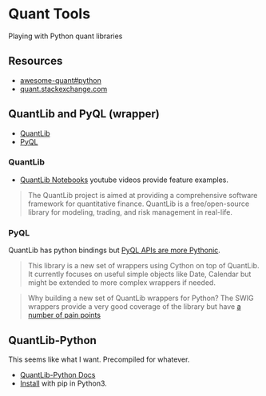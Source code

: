 # Quant Tools

Playing with Python quant libraries



## Resources

- [awesome-quant#python](https://github.com/wilsonfreitas/awesome-quant#python)
- [quant.stackexchange.com](https://quant.stackexchange.com/)


## QuantLib and PyQL (wrapper)

- [QuantLib](https://www.quantlib.org/)
- [PyQL](https://github.com/enthought/pyql)

### QuantLib

- [QuantLib Notebooks](https://www.youtube.com/playlist?list=PLu_PrO8j6XAvOAlZND9WUPwTHY_GYhJVr) youtube videos provide feature examples.

> The QuantLib project is aimed at providing a comprehensive software framework for quantitative finance. QuantLib is a free/open-source library for modeling, trading, and risk management in real-life.

### PyQL

QuantLib has python bindings but [PyQL APIs are more Pythonic](https://www.enthought.com/pyql-and-quantlib-a-comprehensive-finance-framework/).

> This library is a new set of wrappers using Cython on top of QuantLib. It currently focuses on useful simple objects like Date, Calendar but might be extended to more complex wrappers if needed.

> Why building a new set of QuantLib wrappers for Python? The SWIG wrappers provide a very good coverage of the library but have [a number of pain points](https://github.com/enthought/pyql/blob/master/docs/source/getting_started.rst)


## QuantLib-Python

This seems like what I want. Precompiled for whatever.

- [QuantLib-Python Docs](https://quantlib-python-docs.readthedocs.io/en/latest/)
- [Install](https://www.quantlib.org/install/macosx-python.shtml) with pip in Python3.




